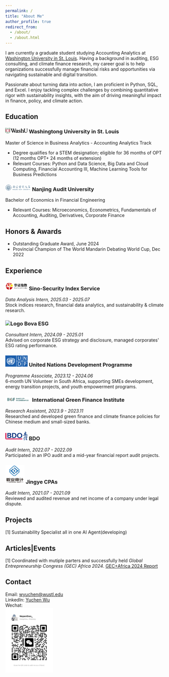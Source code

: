 ```yaml
---
permalink: /
title: "About Me"
author_profile: true
redirect_from: 
  - /about/
  - /about.html
---
```

I am currently a graduate student studying Accounting Analytics at [Washington University in St. Louis](https://olin.washu.edu/). Having a background in auditing, ESG consulting, and climate finance research, my career goal is to help organizations successfully manage financial risks and opportunities via navigating sustainable and digital transition.  

Passionate about turning data into action, I am proficient in Python, SQL, and Excel. I enjoy tackling complex challenges by combining quantitative rigor with sustainability insights, with the aim of driving meaningful impact in finance, policy, and climate action.

Education
------
### <img src="/images/WashU-RGB.jpg" width="70" alt="Logo">  **Washingtong University in St. Louis**  
Master of Science in Business Analytics - Accounting Analytics Track  
+ Degree qualifies for a STEM designation; eligible for 36 months of OPT (12 months OPT+ 24 months of extension) 
+ Relevant Courses: Python and Data Science, Big Data and Cloud Computing, Financial Accounting III, Machine Learning Tools for Business Predictions


### <img src="/images/NAU.png" width="80" alt="Logo">  **Nanjing Audit University**  
Bachelor of Economics in Financial Engineering  
+ Relevant Courses: Microeconomics, Econometrics, Fundamentals of Accounting, Auditing, Derivatives, Corporate Finance

Honors & Awards
------
+ Outstanding Graduate Award, June 2024
+ Provincial Champion of The World Mandarin Debating World Cup, Dec 2022

Experience
------
### <img src="/images/sino-security.png" width="70" alt="Logo">  **Sino-Security Index Service**  
_Data Analysis Intern, 2025.03 - 2025.07_  
Stock indices research, financial data analytics, and sustainability & climate research.

### <img src="/images/bova-ESG白.jpg" width="70" alt="Logo">  **Bova ESG** 
_Consultant Intern, 2024.09 - 2025.01_  
Advised on corporate ESG strategy and disclosure, managed corporates' ESG rating performance.

### <img src="/images/undp-logo.png" width="70" alt="Logo">  **United Nations Development Programme**  
_Programme Associate, 2023.12 - 2024.06_  
6-month UN Volunteer in South Africa, supporting SMEs development, energy transition projects, and youth empowerment programs.

### <img src="/images/zhangfangxingLOGO.png" width="80" alt="Logo">  **International Green Finance Institute**  
_Research Assistant, 2023.9 - 2023.11_  
Researched and developed green finance and climate finance policies for Chinese medium and small-sized banks.

### <img src="/images/bdo.png" width="70" alt="Logo">  **BDO**  
_Audit Intern, 2022.07 - 2022.09_  
Participated in an IPO audit and a mid-year financial report audit projects.

### <img src="/images/jingye.jpg" width="60" alt="Logo">  **Jingye CPAs**  
_Audit Intern, 2021.07 - 2021.09_  
Reviewed and audited revenue and net income of a company under legal dispute.


Projects
------
[1] Sustainability Specialist all in one AI Agent(developing)  



Articles|Events
------
[1] Coordinated with mutiple parters and successfully held _Global Entrepreneurship Congress (GEC) Africa 2024_.
[GEC+Africa 2024 Report](https://www.22onsloane.co/gecafrica-2024-report/)  


Contact
------
Email: wyuchen@wustl.edu   
LinkedIn: [Yuchen Wu](https://www.linkedin.com/in/yuchen-wu-washu/)  
Wechat:   
<img src="/images/wechat.jpg" width="150" alt="wechat QR code">

